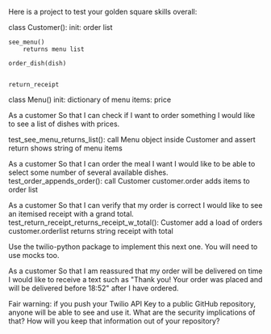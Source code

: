 Here is a project to test your golden square skills overall:

class Customer():
    init:
        order list

    see_menu()
        returns menu list

    order_dish(dish)
        

    return_receipt

class Menu()
    init:
        dictionary of menu items: price





As a customer
So that I can check if I want to order something
I would like to see a list of dishes with prices.

test_see_menu_returns_list():
    call Menu object inside Customer and assert return shows string of menu items

As a customer
So that I can order the meal I want
I would like to be able to select some number of several available dishes.
test_order_appends_order():
    call Customer
    customer.order adds items to order list

As a customer
So that I can verify that my order is correct
I would like to see an itemised receipt with a grand total.
test_return_receipt_returns_receipt_w_total():
    Customer
    add a load of orders
    customer.orderlist returns string receipt with total

Use the twilio-python package to implement this next one. You will need to use mocks too.

As a customer
So that I am reassured that my order will be delivered on time
I would like to receive a text such as "Thank you! Your order was placed and will be delivered before 18:52" after I have ordered.

Fair warning: if you push your Twilio API Key to a public GitHub repository, anyone will be able to see and use it. What are the security implications of that? How will you keep that information out of your repository?


